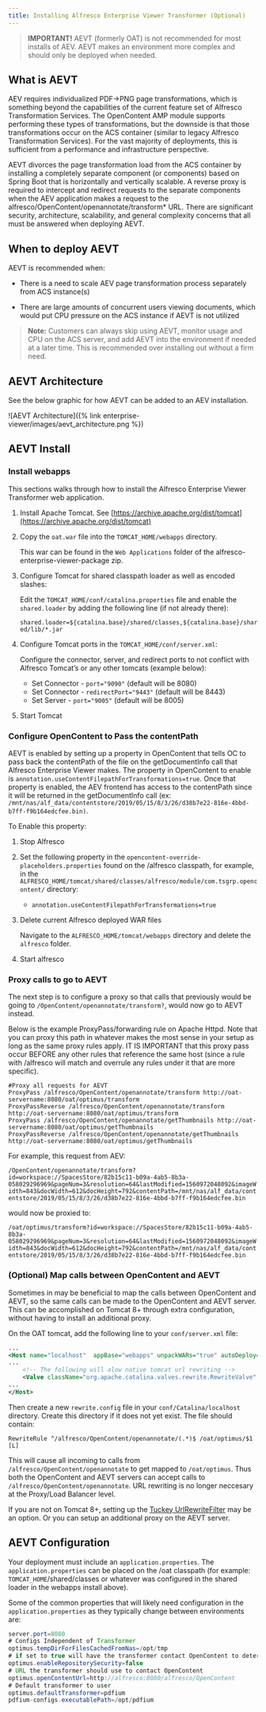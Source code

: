```yaml
---
title: Installing Alfresco Enterprise Viewer Transformer (Optional)
---
```


>**IMPORTANT!** AEVT (formerly OAT) is not recommended for most installs of AEV. AEVT makes an environment more complex and should only be deployed when needed.

## What is AEVT

AEV requires individualized PDF->PNG page transformations, which is something beyond the capabilities of the current feature set of Alfresco Transformation Services. The OpenContent AMP module supports performing these types of transformations, but the downside is that those transformations occur on the ACS container (similar to legacy Alfresco Transformation Services). For the vast majority of deployments, this is sufficient from a performance and infrastructure perspective.

AEVT divorces the page transformation load from the ACS container by installing a completely separate component (or components) based on Spring Boot that is horizontally and vertically scalable. A reverse proxy is required to intercept and redirect requests to the separate components when the AEV application makes a request to the  alfresco/OpenContent/openannotate/transform* URL. There are significant security, architecture, scalability, and general complexity concerns that all must be answered when deploying AEVT.

## When to deploy AEVT

AEVT is recommended when:

* There is a need to scale AEV page transformation process separately from ACS instance(s)

* There are large amounts of concurrent users viewing documents, which would put CPU pressure on the ACS instance if AEVT is not utilized

>**Note:** Customers can always skip using AEVT, monitor usage and CPU on the ACS server, and add AEVT into the environment if needed at a later time. This is recommended over installing out without a firm need.

## AEVT Architecture

See the below graphic for how AEVT can be added to an AEV installation.

![AEVT Architecture]({% link enterprise-viewer/images/aevt_architecture.png %})

## AEVT Install

### Install webapps

This sections walks through how to install the Alfresco Enterprise Viewer Transformer web application.

1. Install Apache Tomcat. See [https://archive.apache.org/dist/tomcat](https://archive.apache.org/dist/tomcat)

1. Copy the `oat.war` file into the `TOMCAT_HOME/webapps` directory.

   This war can be found in the `Web Applications` folder of the alfresco-enterprise-viewer-package zip.

1. Configure Tomcat for shared classpath loader as well as encoded slashes:

   Edit the `TOMCAT_HOME/conf/catalina.properties` file and enable the `shared.loader` by adding the following line (if not already there):

   `shared.loader=${catalina.base}/shared/classes,${catalina.base}/shared/lib/*.jar`

1. Configure Tomcat ports in the `TOMCAT_HOME/conf/server.xml`:

   Configure the connector, server, and redirect ports to not conflict with Alfresco Tomcat’s or any other tomcats (example below):

   * Set Connector - `port="9090"` (default will be 8080)
   * Set Connector - `redirectPort="9443"` (default will be 8443)
   * Set Server - `port="9005"` (default will be 8005)

1. Start Tomcat

### Configure OpenContent to Pass the contentPath

AEVT is enabled by setting up a property in OpenContent that tells OC to pass back the contentPath of the file on the getDocumentInfo call that Alfresco Enterprise Viewer makes. The property in OpenContent to enable is `annotation.useContentFilepathForTransformations=true`. Once that property is enabled, the AEV frontend has access to the contentPath since it will be returned in the getDocumentInfo call (ex: `/mnt/nas/alf_data/contentstore/2019/05/15/8/3/26/d38b7e22-816e-4bbd-b7ff-f9b164edcfee.bin)`.

To Enable this property:

1. Stop Alfresco

1. Set the following property in the `opencontent-override-placeholders.properties` found on the /alfresco classpath, for example, in the `ALFRESCO_HOME/tomcat/shared/classes/alfresco/module/com.tsgrp.opencontent/` directory:

    * `annotation.useContentFilepathForTransformations=true`

1. Delete current Alfresco deployed WAR files

   Navigate to the `ALFRESCO_HOME/tomcat/webapps` directory and delete the `alfresco` folder.

1. Start alfresco

### Proxy calls to go to AEVT

The next step is to configure a proxy so that calls that previously would be going to `/OpenContent/openannotate/transform?`, would now go to AEVT instead.

Below is the example ProxyPass/forwarding rule on Apache Httpd. Note that you can proxy this path in whatever makes the most sense in your setup as long as the same proxy rules apply. IT IS IMPORTANT that this proxy pass occur BEFORE any other rules that reference the same host (since a rule with /alfresco will match and overrule any rules under it that are more specific).

```text
#Proxy all requests for AEVT
ProxyPass /alfresco/OpenContent/openannotate/transform http://oat-servername:8080/oat/optimus/transform
ProxyPassReverse /alfresco/OpenContent/openannotate/transform http://oat-servername:8080/oat/optimus/transform
ProxyPass /alfresco/OpenContent/openannotate/getThumbnails http://oat-servername:8080/oat/optimus/getThumbnails
ProxyPassReverse /alfresco/OpenContent/openannotate/getThumbnails http://oat-servername:8080/oat/optimus/getThumbnails
```

For example, this request from AEV:

`/OpenContent/openannotate/transform?id=workspace://SpacesStore/82b15c11-b09a-4ab5-8b3a-058029296969&pageNum=3&resolution=64&lastModified=1560972048092&imageWidth=843&docWidth=612&docHeight=792&contentPath=/mnt/nas/alf_data/contentstore/2019/05/15/8/3/26/d38b7e22-816e-4bbd-b7ff-f9b164edcfee.bin`

would now be proxied to:

`/oat/optimus/transform?id=workspace://SpacesStore/82b15c11-b09a-4ab5-8b3a-058029296969&pageNum=3&resolution=64&lastModified=1560972048092&imageWidth=843&docWidth=612&docHeight=792&contentPath=/mnt/nas/alf_data/contentstore/2019/05/15/8/3/26/d38b7e22-816e-4bbd-b7ff-f9b164edcfee.bin`

### (Optional) Map calls between OpenContent and AEVT

Sometimes in may be beneficial to map the calls between OpenContent and AEVT, so the same calls can be made to the OpenContent and AEVT server. This can be accomplished on Tomcat 8+ through extra configuration, without having to install an additional proxy.

On the OAT tomcat, add the following line to your `conf/server.xml` file:

```xml
...
<Host name="localhost"  appBase="webapps" unpackWARs="true" autoDeploy="true">
...
    <!-- The following will alow native tomcat url rewriting -->
    <Valve className="org.apache.catalina.valves.rewrite.RewriteValve" />
...
</Host>
```

Then create a new `rewrite.config` file in your `conf/Catalina/localhost` directory. Create this directory if it does not yet exist. The file should contain:

```text
RewriteRule ^/alfresco/OpenContent/openannotate/(.*)$ /oat/optimus/$1 [L]
```

This will cause all incoming to calls from `/alfresco/OpenContent/openannotate` to get mapped to `/oat/optimus`. Thus both the OpenContent and AEVT servers can accept calls to `/alfresco/OpenContent/openannotate`. URL rewriting is no longer neccesary at the Proxy/Load Balancer level.

If you are not on Tomcat 8+, setting up the [Tuckey UrlRewriteFilter](https://tuckey.org/urlrewrite) may be an option. Or you can setup an additional proxy on the AEVT server.

## AEVT Configuration

Your deployment must include an `application.properties`. The `application.properties` can be placed on the /oat classpath (for example: `TOMCAT_HOME`/shared/classes or whatever was configured in the shared loader in the webapps install above).

Some of the common properties that will likely need configuration in the `application.properties` as they typically change between environments are:

```java
server.port=8080
# Configs Independent of Transformer
optimus.tempDirForFilesCachedFromNas=/opt/tmp
# if set to true will have the transformer contact OpenContent to determine if the user has permissions for the document
optimus.enableRepositorySecurity=false
# URL the transformer should use to contact OpenContent
optimus.openContentUrl=http://alfresco:8080/alfresco/OpenContent
# Default transformer to user
optimus.defaultTransformer=pdfium
pdfium-configs.executablePath=/opt/pdfium
```
